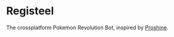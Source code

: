 # Registeel
The crossplatform Pokemon Revolution Bot, inspired by [Proshine](https://github.com/Silv3rPRO/proshine).
